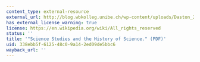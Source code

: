 ```yaml
---
content_type: external-resource
external_url: http://blog.wbkolleg.unibe.ch/wp-content/uploads/Daston_2009.pdf
has_external_license_warning: true
license: https://en.wikipedia.org/wiki/All_rights_reserved
status: ''
title: '"Science Studies and the History of Science." (PDF)'
uid: 338ebb5f-6125-48c0-9a14-2ed09de5bbc6
wayback_url: ''
---
```

